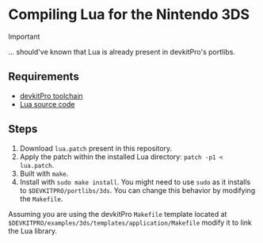 # Compiling Lua for the Nintendo 3DS

> [!IMPORTANT]
> ... should've known that Lua is already present in devkitPro's portlibs.

## Requirements

- [devkitPro toolchain][]
- [Lua source code][]

## Steps

1. Download `lua.patch` present in this repository.
2. Apply the patch within the installed Lua directory: `patch -p1 < lua.patch`.
4. Built with `make`.
5. Install with `sudo make install`. You might need to use `sudo` as it installs to `$DEVKITPRO/portlibs/3ds`. You can change this behavior by modifying the `Makefile`.

Assuming you are using the devkitPro `Makefile` template located at `$DEVKITPRO/examples/3ds/templates/application/Makefile` modify it to link the Lua library.

[devkitPro toolchain]: https://devkitpro.org/
[Lua source code]: https://lua.org/download.html

